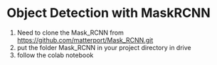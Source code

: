 # Object Detection with MaskRCNN

1. Need to clone the Mask_RCNN from https://github.com/matterport/Mask_RCNN.git  
2. put the folder Mask_RCNN in your project directory in drive  
3. follow the colab notebook
